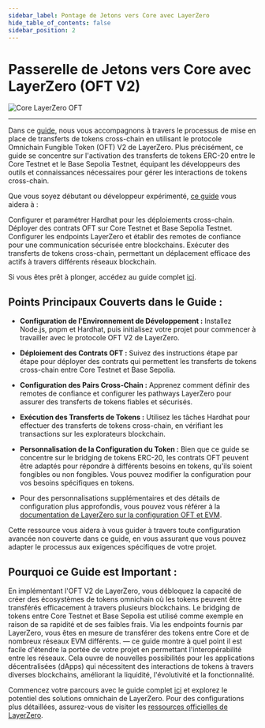 ```yaml
---
sidebar_label: Pontage de Jetons vers Core avec LayerZero
hide_table_of_contents: false
sidebar_position: 2
---
```


# Passerelle de Jetons vers Core avec LayerZero (OFT V2)

![Core LayerZero OFT](https://github.com/user-attachments/assets/ac7382c0-6825-4fb8-91c2-5e022a2eca66)

---

Dans ce [guide](https://github.com/coredao-org/LZ-OFT-V2-Core-Guide), nous vous accompagnons à travers le processus de mise en place de transferts de tokens cross-chain en utilisant le protocole Omnichain Fungible Token (OFT) V2 de LayerZero. Plus précisément, ce guide se concentre sur l'activation des transferts de tokens ERC-20 entre le Core Testnet et le Base Sepolia Testnet, équipant les développeurs des outils et connaissances nécessaires pour gérer les interactions de tokens cross-chain.

Que vous soyez débutant ou développeur expérimenté, [ce guide](https://github.com/coredao-org/LZ-OFT-V2-Core-Guide) vous aidera à :

Configurer et paramétrer Hardhat pour les déploiements cross-chain.
Déployer des contrats OFT sur Core Testnet et Base Sepolia Testnet.
Configurer les endpoints LayerZero et établir des remotes de confiance pour une communication sécurisée entre blockchains.
Exécuter des transferts de tokens cross-chain, permettant un déplacement efficace des actifs à travers différents réseaux blockchain.

Si vous êtes prêt à plonger, accédez au guide complet [ici](https://github.com/coredao-org/LZ-OFT-V2-Core-Guide).

## Points Principaux Couverts dans le Guide :

- **Configuration de l'Environnement de Développement :** Installez Node.js, pnpm et Hardhat, puis initialisez votre projet pour commencer à travailler avec le protocole OFT V2 de LayerZero.

- **Déploiement des Contrats OFT :** Suivez des instructions étape par étape pour déployer des contrats qui permettent les transferts de tokens cross-chain entre Core Testnet et Base Sepolia.

- **Configuration des Pairs Cross-Chain :** Apprenez comment définir des remotes de confiance et configurer les pathways LayerZero pour assurer des transferts de tokens fiables et sécurisés.

- **Exécution des Transferts de Tokens :** Utilisez les tâches Hardhat pour effectuer des transferts de tokens cross-chain, en vérifiant les transactions sur les explorateurs blockchain.

- **Personnalisation de la Configuration du Token :** Bien que ce guide se concentre sur le bridging de tokens ERC-20, les contrats OFT peuvent être adaptés pour répondre à différents besoins en tokens, qu'ils soient fongibles ou non fongibles. Vous pouvez modifier la configuration pour vos besoins spécifiques en tokens.

- Pour des personnalisations supplémentaires et des détails de configuration plus approfondis, vous pouvez vous référer à la [documentation de LayerZero sur la configuration OFT et EVM](https://docs.layerzero.network/v2/developers/evm/oft/quickstart).

Cette ressource vous aidera à vous guider à travers toute configuration avancée non couverte dans ce guide, en vous assurant que vous pouvez adapter le processus aux exigences spécifiques de votre projet.

## Pourquoi ce Guide est Important :

En implémentant l'OFT V2 de LayerZero, vous débloquez la capacité de créer des écosystèmes de tokens omnichain où les tokens peuvent être transférés efficacement à travers plusieurs blockchains. Le bridging de tokens entre Core Testnet et Base Sepolia est utilisé comme exemple en raison de sa rapidité et de ses faibles frais. Via les endpoints fournis par LayerZero, vous êtes en mesure de transférer des tokens entre Core et de nombreux réseaux EVM différents. — ce guide montre à quel point il est facile d'étendre la portée de votre projet en permettant l'interopérabilité entre les réseaux. Cela ouvre de nouvelles possibilités pour les applications décentralisées (dApps) qui nécessitent des interactions de tokens à travers diverses blockchains, améliorant la liquidité, l'évolutivité et la fonctionnalité.

Commencez votre parcours avec le guide complet [ici](https://github.com/coredao-org/LZ-OFT-V2-Core-Guide) et explorez le potentiel des solutions omnichain de LayerZero. Pour des configurations plus détaillées, assurez-vous de visiter les [ressources officielles de LayerZero](https://docs.layerzero.network/v2/developers/evm/oft/quickstart).
